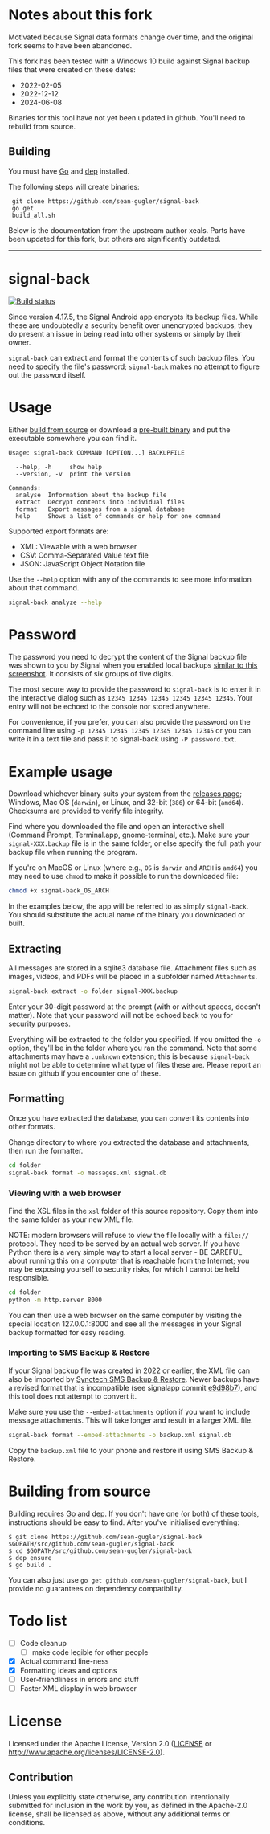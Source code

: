 # Notes about this fork

Motivated because Signal data formats change over time, and the original fork seems to have been abandoned.

This fork has been tested with a Windows 10 build against Signal backup files that were created on these dates:
* 2022-02-05
* 2022-12-12
* 2024-06-08

Binaries for this tool have not yet been updated in github. You'll need to rebuild from source.

## Building
You must have [Go](https://golang.org) and [dep](https://github.com/golang/dep) installed.

The following steps will create binaries:

     git clone https://github.com/sean-gugler/signal-back
     go get
     build_all.sh 

Below is the documentation from the upstream author xeals. Parts have been updated for this fork, but others are significantly outdated.

---


# signal-back

[![Build status](https://travis-ci.org/xeals/signal-back.svg?branch=master)](https://travis-ci.org/xeals/signal-back)

Since version 4.17.5, the Signal Android app encrypts its backup files. While these are undoubtedly a security benefit over unencrypted backups, they do present an issue in being read into other systems or simply by their owner.

`signal-back` can extract and format the contents of such backup files. You need to specify the file's password; `signal-back` makes no attempt to figure out the password itself.

# Usage

Either [build from source](#building-from-source) or download a [pre-built binary](https://github.com/sean-gugler/signal-back/releases) and put the executable somewhere you can find it.

```
Usage: signal-back COMMAND [OPTION...] BACKUPFILE

  --help, -h     show help
  --version, -v  print the version

Commands:
  analyse  Information about the backup file
  extract  Decrypt contents into individual files
  format   Export messages from a signal database
  help     Shows a list of commands or help for one command
```

Supported export formats are:
- XML: Viewable with a web browser
- CSV: Comma-Separated Value text file
- JSON: JavaScript Object Notation file

Use the `--help` option with any of the commands to see more information about that command.
```sh
signal-back analyze --help
```

# Password

The password you need to decrypt the content of the Signal backup file was shown to you by Signal when you enabled local backups [similar to this screenshot](https://user-images.githubusercontent.com/8427572/36796616-d9560ee6-1c9d-11e8-8440-99e7f5f2ee03.JPG). It consists of six groups of five digits.

The most secure way to provide the password to `signal-back` is to enter it in the interactive dialog such as `12345 12345 12345 12345 12345 12345`. Your entry will not be echoed to the console nor stored anywhere.

For convenience, if you prefer, you can also provide the password on the command line using `-p 12345 12345 12345 12345 12345 12345` or you can write it in a text file and pass it to signal-back using `-P password.txt`.

# Example usage

Download whichever binary suits your system from the [releases page](https://github.com/sean-gugler/signal-back/releases); Windows, Mac OS (`darwin`), or Linux, and 32-bit (`386`) or 64-bit (`amd64`). Checksums are provided to verify file integrity.

Find where you downloaded the file and open an interactive shell (Command Prompt, Terminal.app, gnome-terminal, etc.). Make sure your `signal-XXX.backup` file is in the same folder, or else specify the full path your backup file when running the program.

If you're on MacOS or Linux (where e.g., `OS` is `darwin` and `ARCH` is `amd64`) you may need to use `chmod` to make it possible to run the downloaded file:

```sh
chmod +x signal-back_OS_ARCH
```

In the examples below, the app will be referred to as simply `signal-back`. You should substitute the actual name of the binary you downloaded or built.

## Extracting

All messages are stored in a sqlite3 database file. Attachment files such as images, videos, and PDFs will be placed in a subfolder named `Attachments`.

```sh
signal-back extract -o folder signal-XXX.backup
```

Enter your 30-digit password at the prompt (with or without spaces, doesn't matter). Note that your password will not be echoed back to you for security purposes.

Everything will be extracted to the folder you specified. If you omitted the `-o` option, they'll be in the folder where you ran the command. Note that some attachments may have a `.unknown` extension; this is because `signal-back` might not be able to determine what type of files these are. Please report an issue on github if you encounter one of these.

## Formatting

Once you have extracted the database, you can convert its contents into other formats.

Change directory to where you extracted the database and attachments, then run the formatter.

```sh
cd folder
signal-back format -o messages.xml signal.db
```

### Viewing with a web browser

Find the XSL files in the `xsl` folder of this source repository. Copy them into the same folder as your new XML file.

NOTE: modern browsers will refuse to view the file locally with a `file://` protocol. They need to be served by an actual web server. If you have Python there is a very simple way to start a local server - BE CAREFUL about running this on a computer that is reachable from the Internet; you may be exposing yourself to security risks, for which I cannot be held responsible.

```sh
cd folder
python -m http.server 8000
```

You can then use a web browser on the same computer by visiting the special location 127.0.0.1:8000 and see all the messages in your Signal backup formatted for easy reading.

### Importing to SMS Backup & Restore

If your Signal backup file was created in 2022 or earlier, the XML file can also be imported by [Synctech SMS Backup & Restore](https://www.synctech.com.au/sms-backup-restore/). Newer backups have a revised format that is incompatible (see signalapp commit [e9d98b7](https://github.com/signalapp/Signal-Android/commit/e9d98b7d39ebf147de1138690cca270604cd793e)), and this tool does not attempt to convert it.

Make sure you use the `--embed-attachments` option if you want to include message attachments. This will take longer and result in a larger XML file.

```sh
signal-back format --embed-attachments -o backup.xml signal.db
```

Copy the `backup.xml` file to your phone and restore it using SMS Backup & Restore.

# Building from source

Building requires [Go](https://golang.org) and [dep](https://github.com/golang/dep). If you don't have one (or both) of these tools, instructions should be easy to find. After you've initialised everything:

```
$ git clone https://github.com/sean-gugler/signal-back $GOPATH/src/github.com/sean-gugler/signal-back
$ cd $GOPATH/src/github.com/sean-gugler/signal-back
$ dep ensure
$ go build .
```

You can also just use `go get github.com/sean-gugler/signal-back`, but I provide no guarantees on dependency compatibility.

# Todo list

- [ ] Code cleanup
  - [ ] make code legible for other people
- [x] Actual command line-ness
- [x] Formatting ideas and options
- [ ] User-friendliness in errors and stuff
- [ ] Faster XML display in web browser

# License

Licensed under the Apache License, Version 2.0 ([LICENSE](LICENSE)
or http://www.apache.org/licenses/LICENSE-2.0).

## Contribution

Unless you explicitly state otherwise, any contribution intentionally submitted
for inclusion in the work by you, as defined in the Apache-2.0 license, shall be
licensed as above, without any additional terms or conditions.
